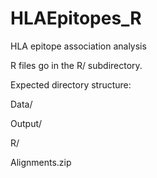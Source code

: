 # HLAEpitopes_R
HLA epitope association analysis

R files go in the R/ subdirectory.

Expected directory structure:

Data/

Output/

R/

Alignments.zip


